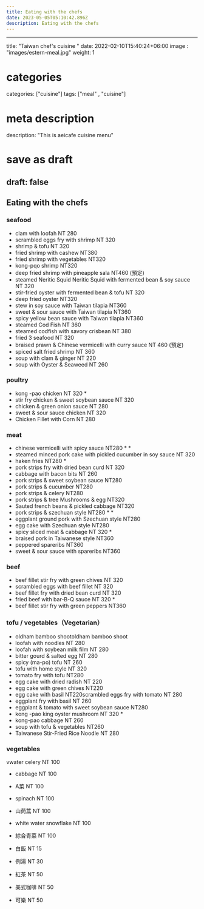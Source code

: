 ```yaml
---
title: Eating with the chefs
date: 2023-05-05T05:10:42.896Z
description: Eating with the chefs
---
```


---
title: "Taiwan chef's cuisine "
date: 2022-02-10T15:40:24+06:00
image : "images/estern-meal.jpg"
weight: 1
# categories
categories: ["cuisine"]
tags: ["meal" , "cuisine"]
# meta description
description: "This is aeicafe cuisine menu"
# save as draft
draft: false
---

##  Eating with the chefs 

### seafood 

- clam with loofah  NT 280
- scrambled eggs fry with shrimp NT 320
- shrimp & tofu  NT 320
- fried shrimp with cashew   NT380
- fried shrimp with vegetables   NT320
- kong-pqo shrimp    NT320
- deep fried shrimp with pineapple sala   NT460 (預定)
- steamed Neritic Squid Neritic Squid with fermented bean & soy sauce  NT 320
- stir-fried oyster with fermented bean & tofu  NT 320
- deep fried oyster    NT320
- stew in soy sauce with Taiwan tilapia   NT360
- sweet & sour sauce with Taiwan tilapia   NT360
- spicy yellow bean sauce with Taiwan tilapia    NT360
- steamed Cod Fish NT 360
- steamed codfish with savory crisbean NT 380
- fried 3 seafood   NT 320 
- braised prawn & Chinese vermicelli with curry sauce  NT 460 (預定)
- spiced salt fried shrimp    NT 360
- soup with clam & ginger   NT 220
- soup with Oyster &  Seaweed    NT 260


### poultry

- kong -pao chicken NT 320 *
- stir fry chicken & sweet soybean sauce  NT 320
- chicken & green onion sauce  NT 280
- sweet & sour sauce chicken  NT 320
- Chicken Fillet with Corn   NT 280

### meat

- chinese vermicelli with spicy sauce  NT280 * *
- steamed minced pork cake with pickled cucumber in soy sauce  NT 320
- haken fries  NT280 *
- pork strips fry with dried bean curd  NT 320
- cabbage with bacon bits  NT 260
- pork strips & sweet soybean sauce  NT280
- pork strips  & cucumber  NT280
- pork strips & celery  NT280
- pork strips & tree Mushrooms & egg  NT320
- Sauted french beans & pickled cabbage  NT320
- pork strips & szechuan style  NT280 * *
- eggplant ground pork with Szechuan style  NT280
- egg cake with Szechuan style  NT280
- spicy sliced meat & cabbage  NT 320 *
- braised pork in Taiwanese style   NT360
- peppered spareribs  NT360
- sweet & sour sauce with spareribs   NT360

### beef

- beef fillet stir fry with green chives  NT 320 
- scrambled eggs with beef fillet  NT 320
- beef fillet fry with dried bean curd  NT 320
- fried beef with bar-B-Q sauce  NT 320 *
- beef fillet stir fry with green peppers   NT360


### tofu / vegetables（Vegetarian）

- oldham bamboo shootoldham bamboo shoot
- loofah with noodles  NT 280
- loofah with soybean milk film NT 280
- bitter gourd & salted egg  NT 280
- spicy (ma-po) tofu  NT 260
- tofu with home style  NT 320
- tomato fry with tofu  NT280
- egg cake with dried radish  NT 220
- egg cake with green chives  NT220
- egg cake with basil  NT220scrambled eggs fry with tomato  NT 280
- eggplant fry with basil  NT 260
- eggplant & tomato with sweet soybean sauce  NT280
- kong -pao king oyster mushroom   NT 320 *
- kong-pao cabbage  NT 260
- soup with tofu & vegetables   NT260
- Taiwanese Stir-Fried Rice Noodle   NT 280

### vegetables  

vwater celery NT 100
- cabbage NT 100
- A菜  NT 100
- spinach NT 100
- 山茼蒿    NT 100
- white water snowflake  NT 100
- 綜合青菜  NT 100

- 白飯 NT 15
- 例湯 NT 30
- 紅茶  NT 50
- 美式咖啡 NT 50
- 可樂 NT 50
